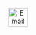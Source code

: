 <p align="center">
    <a href="mailto:fazilfazz332@gmail.com">
        <img src="https://i.imgur.com/U4uvnSE.png" alt="Email me" width="40px" title="Email me" />
    </a>
</p>
